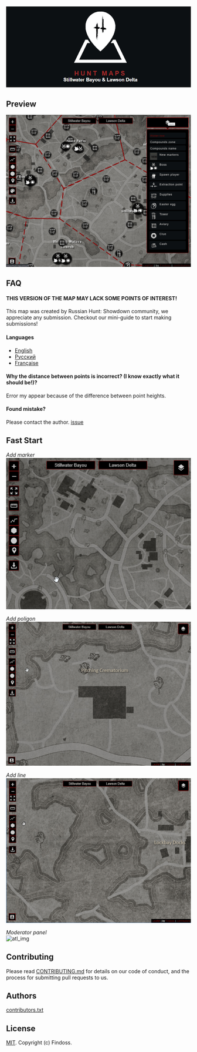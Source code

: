 ![LOGO](public/images/media/logo-dark-text-870x390.png)

## Preview

![preview](public/images/preview.png)

## FAQ

#### THIS VERSION OF THE MAP MAY LACK SOME POINTS OF INTEREST!
This map was created by Russian Hunt: Showdown community, we appreciate any submission. Checkout our mini-guide to start making submissions!

#### Languages

- [English](https://hunt-map.online/)
- [Русский](https://hunt-map.online/#ru)
- [Française](https://hunt-map.online/#fr)

#### Why the distance between points is incorrect? (I know exactly what it should be!)?
Error my appear because of the difference between point heights.

#### Found mistake?
Please contact the author. [issue](https://github.com/Findoss/Hunt-map/issues)

## Fast Start

_Add marker_  
![atl_img](public/images/gifs/addMarker.gif)

_Add poligon_  
![atl_img](public/images/gifs/addPolygon.gif)

_Add line_  
![atl_img](public/images/gifs/addPolyline.gif)

_Moderator panel_  
![atl_img](public/images/gifs/admin.gif)

## Contributing
Please read [CONTRIBUTING.md](https://github.com/Findoss/Hunt-map/blob/master/CONTRIBUTING.md) for details on our code of conduct, and the process for submitting pull requests to us.

## Authors
[contributors.txt](./public/contributors.txt)

## License
[MIT](https://github.com/Findoss/Hunt-map/blob/master/LICENSE). Copyright (c) Findoss.
